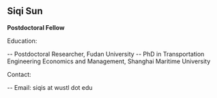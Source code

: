 ## Siqi Sun

**Postdoctoral Fellow**

Education: 

-- Postdoctoral Researcher, Fudan University
-- PhD in Transportation Engineering Economics and Management, Shanghai Maritime University

Contact:

-- Email: siqis at wustl dot edu


